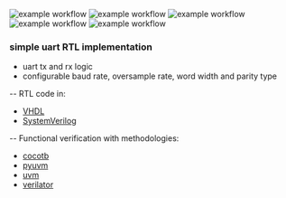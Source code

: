 ![example workflow](https://github.com/npatsiatzis/uart/actions/workflows/regression.yml/badge.svg)
![example workflow](https://github.com/npatsiatzis/uart/actions/workflows/coverage.yml/badge.svg)
![example workflow](https://github.com/npatsiatzis/uart/actions/workflows/regression_pyuvm.yml/badge.svg)
![example workflow](https://github.com/npatsiatzis/uart/actions/workflows/coverage_pyuvm.yml/badge.svg)
![example workflow](https://github.com/npatsiatzis/uart/actions/workflows/formal.yml/badge.svg)

### simple uart RTL implementation

- uart tx and rx logic
- configurable baud rate, oversample rate, word width and parity type

-- RTL code in:
- [VHDL](https://github.com/npatsiatzis/uart/tree/main/rtl/VHDL)
- [SystemVerilog](https://github.com/npatsiatzis/uart/tree/main/rtl/SystemVerilog)

-- Functional verification with methodologies:
- [cocotb](https://github.com/npatsiatzis/uart/tree/main/cocotb_sim)
- [pyuvm](https://github.com/npatsiatzis/uart/tree/main/pyuvm_sim)
- [uvm](https://github.com/npatsiatzis/uart/tree/main/uvm_sim)
- [verilator](https://github.com/npatsiatzis/uart/tree/main/verilator_sim)